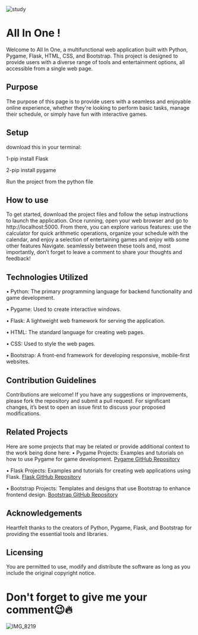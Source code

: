 ![study](https://github.com/Amedamin/My_Project/assets/138765878/403c643b-5bea-42b6-9e23-de1fd985729d)

# All In One !
Welcome to All In One, a multifunctional web application built with Python, Pygame, Flask, HTML, CSS, and Bootstrap. This project is designed to provide users with a diverse range of tools and entertainment options, all accessible from a single web page.

## Purpose 
The purpose of this page is to provide users with a seamless and enjoyable online experience, whether they're looking to perform basic tasks, manage their schedule, or simply have fun with interactive games.

## Setup
download this in your terminal:

1-pip install Flask

2-pip install pygame

Run the project from the python file

## How to use
To get started, download the project files and follow the setup instructions to launch the application. Once running, open your web browser and go to http://localhost:5000. From there, you can explore various features: use the calculator for quick arithmetic operations, organize your schedule with the calendar, and enjoy a selection of entertaining games and enjoy witb some other features Navigate. seamlessly between these tools and, most importantly, don’t forget to leave a comment to share your thoughts and feedback!

## Technologies Utilized
•	Python: The primary programming language for backend functionality and game development.

•	Pygame: Used to create interactive windows.

•	Flask: A lightweight web framework for serving the application.

•	HTML: The standard language for creating web pages.

•	CSS: Used to style the web pages.

•	Bootstrap: A front-end framework for developing responsive, mobile-first websites.

## Contribution Guidelines
Contributions are welcome! If you have any suggestions or improvements, please fork the repository and submit a pull request. For significant changes, it’s best to open an issue first to discuss your proposed modifications.

## Related Projects
Here are some projects that may be related or provide additional context to the work being done here:
•	Pygame Projects: Examples and tutorials on how to use Pygame for game development.
[Pygame GitHub Repository](https://github.com/pygame/pygame)

•	Flask Projects: Examples and tutorials for creating web applications using Flask.
[Flask GitHub Repository](https://github.com/pallets/flask)

•	Bootstrap Projects: Templates and designs that use Bootstrap to enhance frontend design.
[Bootstrap GitHub Repository](https://github.com/twbs/bootstrap)


## Acknowledgements
Heartfelt thanks to the creators of Python, Pygame, Flask, and Bootstrap for providing the essential tools and libraries.

## Licensing
You are permitted to use, modify and distribute the software as long as you include the original copyright notice.

# Don't forget to give me your comment😉🔥

![IMG_8219](https://github.com/Amedamin/My_Project/assets/138765878/dbc6b122-7af0-455f-84ba-2cf6210907c6)
